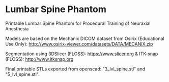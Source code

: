 # Lumbar Spine Phantom
Printable Lumbar Spine Phantom for Procedural Training of Neuraxial Anesthesia

Models are based on the Mechanix DICOM dataset from Osirix (Educational Use Only): http://www.osirix-viewer.com/datasets/DATA/MECANIX.zip

Segmentation using 3DSlicer (FLOSS): https://www.slicer.org & ITK-snap (FLOSS): http://www.itksnap.org

Final printable STLs exported from openscad: "3_lvl_spine.stl" and "5_lvl_spine.stl".
